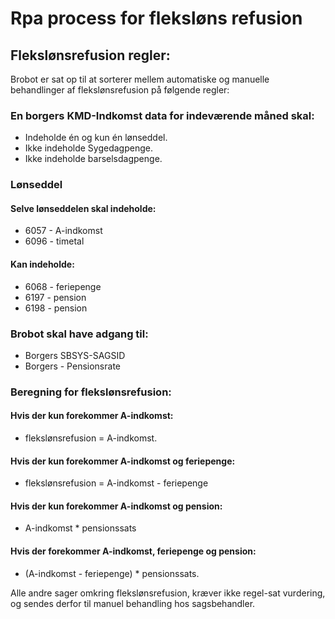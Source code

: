 # Rpa process for fleksløns refusion

## Flekslønsrefusion regler:

Brobot er sat op til at sorterer mellem automatiske og manuelle behandlinger af flekslønsrefusion på følgende regler:

### En borgers KMD-Indkomst data for indeværende måned skal:
* Indeholde én og kun én lønseddel.
* Ikke indeholde Sygedagpenge.
* Ikke indeholde barselsdagpenge.

### Lønseddel
#### Selve lønseddelen skal indeholde:
* 6057 - A-indkomst
* 6096 - timetal

#### Kan indeholde:
* 6068 - feriepenge
* 6197 - pension
* 6198 - pension

### Brobot skal have adgang til:
* Borgers SBSYS-SAGSID
* Borgers - Pensionsrate

### Beregning for flekslønsrefusion:
#### Hvis der kun forekommer A-indkomst:
* flekslønsrefusion = A-indkomst.
#### Hvis der kun forekommer A-indkomst og feriepenge:
* flekslønsrefusion = A-indkomst - feriepenge
#### Hvis der kun forekommer A-indkomst og pension:
* A-indkomst * pensionssats
#### Hvis der forekommer A-indkomst, feriepenge og pension:
* (A-indkomst - feriepenge) * pensionssats.

Alle andre sager omkring flekslønsrefusion, kræver ikke regel-sat vurdering, og sendes derfor til manuel behandling hos sagsbehandler.

